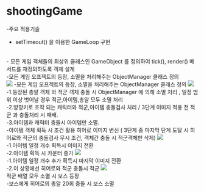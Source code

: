 # shootingGame


-주요 적용기술
<br>
- setTimeout() 을 이용한 GameLoop 구현 
<br>
- 모든 게임 객체들의 최상위 클래스인 GameObject 를 정의하여 tick(), render() 메서드를 재정의하도록 객체 설계 
<br>
-모든 게임 오프젝트의 등장, 소멸을 처리해주는 ObjectManager 클래스 정의 

<br>
<img src="https://postfiles.pstatic.net/MjAxOTA1MTNfMzMg/MDAxNTU3NzE1MTQzODEx.ON8r9DyxKTPsW9M7duA6IcTT-MWd8Q3dRM5coOFdpV8g.XBmQsSf11T49TaxURtp2849E2QwLmytzrfOU3aR4YE8g.PNG.kidsgk4/image.png?type=w580"/>
-모든 게임 오프젝트의 등장, 소멸을 처리해주는 ObjectManager 클래스 정의

<img src="https://postfiles.pstatic.net/MjAxOTA1MTRfNzEg/MDAxNTU3NzY1MzMyMjE2.L199Gcer7zx5OGsWw9H4pTAEGmuR-Yc2kgIhQ4WL2FIg.2gK-_LrFR4IVIF07tKxdip000D6XHQUChyO_eUJdr70g.PNG.kidsgk4/image.png?type=w580"/>
<br>
-1.등장된 총알 객체 와 적군 객체 충돌 시 ObjectManager 에 의해 소멸 처리 , 일정 범위 이상 벗어날 경우 적군,아이템,총알 모두 소멸 처리
<br>
-2.방향키로 조작 되는 캐릭터와 적군,아이템 충돌검사 처리 / 3단계 이미지 적용 전 적군 과 충돌처리 시 패배.
<br>
-3.아이템과 캐릭터 충돌시 아이템만 소멸.
<br>
-아이템 객체 획득 시 조건 활용 히어로 이미지 변신 ( 3단계 중 마지막 단계 도달 시 히어로와 적군의 충돌검사 무시 조건, 객체간 충돌 시 적군객체만 삭제)

<img src="https://postfiles.pstatic.net/MjAxOTA1MTRfMjE1/MDAxNTU3NzY1ODQ2Njgw.WXfIT4BUtITlCzBBmtDCYNMJ4SdmdAbpGSb6iCpEs1gg.UCy7Sij91znv7xCIWoVZ-XTZh4uiMEAI7RPDHk2m_3gg.PNG.kidsgk4/image.png?type=w580"/>
<br>
-1.아이템 일정 개수 획득시 이미지 전환<br>
-2.아이템 획득 시 카운터 증가

<img src="https://postfiles.pstatic.net/MjAxOTA1MTRfMjY1/MDAxNTU3NzY2MTMxNzcz.KqyFom-EFiZOOV-8e00XhFxRU-iAv6WPOw7eIMzE5bEg.e2NuptEovUvfUmBpJeo6egdd1GUghZ8hJXiXB938SIgg.PNG.kidsgk4/image.png?type=w580"/>
<br>
-1.아이템 일정 개수 추가 획득시 마지막 이미지 전환
<br>
-2.이 상황에선 히어로와 적군 충돌시 적군 

<img src="https://postfiles.pstatic.net/MjAxOTA1MTNfNjAg/MDAxNTU3NzE4Nzg1MjE4.VZCwfqN_Gic8UM5fT1b71vahHbnUbTZ91lcrpzzBxdsg.vZ3letNdB--JjFF8OllRhD__v86IsaV-E-ZMlI4JR5Ug.PNG.kidsgk4/image.png?type=w580"/>
<br>
적군 배열 모두 소멸 시 보스 등장 
<br>
-보스에게 히어로의 총알 20회 충돌 시 보스 소멸
